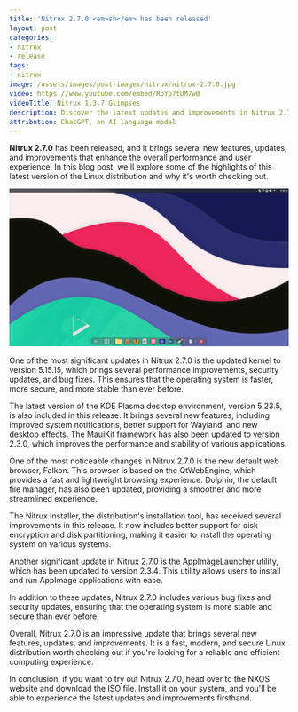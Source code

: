 ```yaml
---
title: 'Nitrux 2.7.0 <em>sh</em> has been released'
layout: post
categories:
- nitrux
- release
tags:
- nitrux
image: /assets/images/post-images/nitrux/nitrux-2.7.0.jpg
video: https://www.youtube.com/embed/RpYp7tUM7w0
videoTitle: Nitrux 1.3.7 Glimpses
description: Discover the latest updates and improvements in Nitrux 2.7.0, a fast, modern, and secure Linux distribution. Upgrade now for enhanced performance and user experience.
attribution: ChatGPT, an AI language model
---
```


**Nitrux 2.7.0** has been released, and it brings several new features, updates, and improvements that enhance the overall performance and user experience. In this blog post, we'll explore some of the highlights of this latest version of the Linux distribution and why it's worth checking out.

![Nitrux 2.7.0 featured image](/assets/images/post-images/nitrux/nitrux-2.7.0.jpg)

One of the most significant updates in Nitrux 2.7.0 is the updated kernel to version 5.15.15, which brings several performance improvements, security updates, and bug fixes. This ensures that the operating system is faster, more secure, and more stable than ever before.

The latest version of the KDE Plasma desktop environment, version 5.23.5, is also included in this release. It brings several new features, including improved system notifications, better support for Wayland, and new desktop effects. The MauiKit framework has also been updated to version 2.3.0, which improves the performance and stability of various applications.

One of the most noticeable changes in Nitrux 2.7.0 is the new default web browser, Falkon. This browser is based on the QtWebEngine, which provides a fast and lightweight browsing experience. Dolphin, the default file manager, has also been updated, providing a smoother and more streamlined experience.

The Nitrux Installer, the distribution's installation tool, has received several improvements in this release. It now includes better support for disk encryption and disk partitioning, making it easier to install the operating system on various systems.

Another significant update in Nitrux 2.7.0 is the AppImageLauncher utility, which has been updated to version 2.3.4. This utility allows users to install and run AppImage applications with ease.

In addition to these updates, Nitrux 2.7.0 includes various bug fixes and security updates, ensuring that the operating system is more stable and secure than ever before.

Overall, Nitrux 2.7.0 is an impressive update that brings several new features, updates, and improvements. It is a fast, modern, and secure Linux distribution worth checking out if you're looking for a reliable and efficient computing experience.

In conclusion, if you want to try out Nitrux 2.7.0, head over to the NXOS website and download the ISO file. Install it on your system, and you'll be able to experience the latest updates and improvements firsthand.

